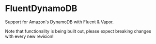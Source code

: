 # FluentDynamoDB

Support for Amazon's DynamoDB with Fluent & Vapor.

Note that functionality is being built out, please expect breaking changes with every new revision!
